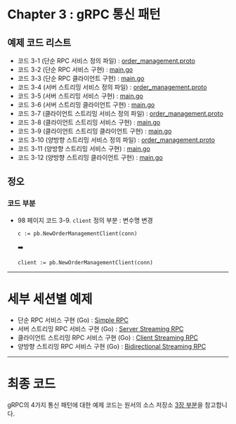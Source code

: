 # Chapter 3 : gRPC 통신 패턴

## 예제 코드 리스트
- 코드 3-1 (단순 RPC 서비스 정의 파일) : [order_management.proto](01-SimpleRPC/order_management.proto)
- 코드 3-2 (단순 RPC 서비스 구현) : [main.go](01-SimpleRPC/ordermgt/service/server/main.go)
- 코드 3-3 (단순 RPC 클라이언트 구현) : [main.go](01-SimpleRPC/ordermgt/client/main.go)
- 코드 3-4 (서버 스트리밍 서비스 정의 파일) : [order_management.proto](02-ServerStreamingRPC/order_management.proto)
- 코드 3-5 (서버 스트리밍 서비스 구현) : [main.go](02-ServerStreamingRPC/ordermgt/service/server/main.go)
- 코드 3-6 (서버 스트리밍 클라이언트 구현) : [main.go](02-ServerStreamingRPC/ordermgt/client/main.go)
- 코드 3-7 (클라이언트 스트리밍 서비스 정의 파일) : [order_management.proto](03-ClientStreamingRPC/order_management.proto)
- 코드 3-8 (클라이언트 스트리밍 서비스 구현) : [main.go](03-ClientStreamingRPC/ordermgt/service/server/main.go)
- 코드 3-9 (클라이언트 스트리밍 클라이언트 구현) : [main.go](03-ClientStreamingRPC/ordermgt/client/main.go)
- 코드 3-10 (양방향 스트리밍 서비스 정의 파일) : [order_management.proto](04-BidirectionalStreamingRPC/order_management.proto)
- 코드 3-11 (양방향 스트리밍 서비스 구현) : [main.go](04-BidirectionalStreamingRPC/ordermgt/service/server/main.go)
- 코드 3-12 (양방향 스트리밍 클라이언트 구현) : [main.go](04-BidirectionalStreamingRPC/ordermgt/client/main.go)

## 정오
### 코드 부분
- 98 페이지 코드 3-9. `client` 정의 부분 : 변수명 변경
    ```
    c := pb.NewOrderManagementClient(conn)
    ```
    :arrow_right:
    ```
    client := pb.NewOrderManagementClient(conn)
    ```

---
# 세부 세션별 예제

* 단순 RPC 서비스 구현 (Go) : [Simple RPC](./01-SimpleRPC)
* 서버 스트리밍 RPC 서비스 구현 (Go) : [Server Streaming RPC](./02-ServerStreamingRPC)
* 클라이언트 스트리밍 RPC 서비스 구현 (Go) : [Client Streaming RPC](./03-ClientStreamingRPC)
* 양방향 스트리밍 RPC 서비스 구현 (Go) : [Bidirectional Streaming RPC](./04-BidirectionalStreamingRPC)

---
# 최종 코드

gRPC의 4가지 통신 패턴에 대한 예제 코드는 원서의 소스 저장소 [3장 부분](https://github.com/grpc-up-and-running/samples/tree/master/ch03)을 참고합니다.
